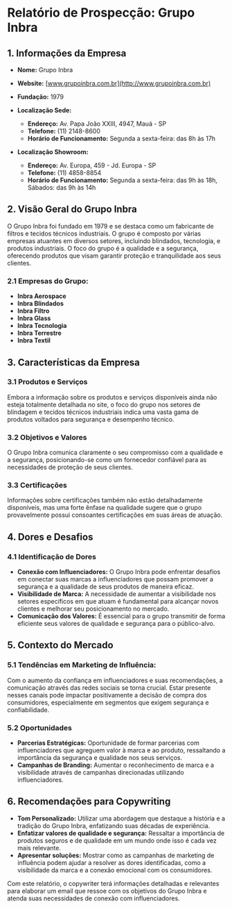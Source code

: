 # Relatório de Prospecção: Grupo Inbra

## 1. Informações da Empresa

- **Nome:** Grupo Inbra
- **Website:** [www.grupoinbra.com.br](http://www.grupoinbra.com.br)
- **Fundação:** 1979
- **Localização Sede:** 
  - **Endereço:** Av. Papa João XXIII, 4947, Mauá - SP
  - **Telefone:** (11) 2148-8600
  - **Horário de Funcionamento:** Segunda a sexta-feira: das 8h às 17h

- **Localização Showroom:** 
  - **Endereço:** Av. Europa, 459 - Jd. Europa - SP
  - **Telefone:** (11) 4858-8854
  - **Horário de Funcionamento:** Segunda a sexta-feira: das 9h às 18h, Sábados: das 9h às 14h

## 2. Visão Geral do Grupo Inbra

O Grupo Inbra foi fundado em 1979 e se destaca como um fabricante de filtros e tecidos técnicos industriais. O grupo é composto por várias empresas atuantes em diversos setores, incluindo blindados, tecnologia, e produtos industriais. O foco do grupo é a qualidade e a segurança, oferecendo produtos que visam garantir proteção e tranquilidade aos seus clientes.

### 2.1 Empresas do Grupo:
- **Inbra Aerospace**
- **Inbra Blindados**
- **Inbra Filtro**
- **Inbra Glass**
- **Inbra Tecnologia**
- **Inbra Terrestre**
- **Inbra Textil**

## 3. Características da Empresa

### 3.1 Produtos e Serviços
Embora a informação sobre os produtos e serviços disponíveis ainda não esteja totalmente detalhada no site, o foco do grupo nos setores de blindagem e tecidos técnicos industriais indica uma vasta gama de produtos voltados para segurança e desempenho técnico. 

### 3.2 Objetivos e Valores
O Grupo Inbra comunica claramente o seu compromisso com a qualidade e a segurança, posicionando-se como um fornecedor confiável para as necessidades de proteção de seus clientes.

### 3.3 Certificações
Informações sobre certificações também não estão detalhadamente disponíveis, mas uma forte ênfase na qualidade sugere que o grupo provavelmente possui consoantes certificações em suas áreas de atuação.

## 4. Dores e Desafios

### 4.1 Identificação de Dores
- **Conexão com Influenciadores:** O Grupo Inbra pode enfrentar desafios em conectar suas marcas a influenciadores que possam promover a segurança e a qualidade de seus produtos de maneira eficaz.
- **Visibilidade de Marca:** A necessidade de aumentar a visibilidade nos setores específicos em que atuam é fundamental para alcançar novos clientes e melhorar seu posicionamento no mercado.
- **Comunicação dos Valores:** É essencial para o grupo transmitir de forma eficiente seus valores de qualidade e segurança para o público-alvo.

## 5. Contexto do Mercado

### 5.1 Tendências em Marketing de Influência:
Com o aumento da confiança em influenciadores e suas recomendações, a comunicação através das redes sociais se torna crucial. Estar presente nesses canais pode impactar positivamente a decisão de compra dos consumidores, especialmente em segmentos que exigem segurança e confiabilidade.

### 5.2 Oportunidades
- **Parcerias Estratégicas:** Oportunidade de formar parcerias com influenciadores que agreguem valor à marca e ao produto, ressaltando a importância da segurança e qualidade nos seus serviços.
- **Campanhas de Branding:** Aumentar o reconhecimento de marca e a visibilidade através de campanhas direcionadas utilizando influenciadores.

## 6. Recomendações para Copywriting

- **Tom Personalizado:** Utilizar uma abordagem que destaque a história e a tradição do Grupo Inbra, enfatizando suas décadas de experiência.
- **Enfatizar valores de qualidade e segurança:** Ressaltar a importância de produtos seguros e de qualidade em um mundo onde isso é cada vez mais relevante.
- **Apresentar soluções:** Mostrar como as campanhas de marketing de influência podem ajudar a resolver as dores identificadas, como a visibilidade da marca e a conexão emocional com os consumidores.

Com este relatório, o copywriter terá informações detalhadas e relevantes para elaborar um email que ressoe com os objetivos do Grupo Inbra e atenda suas necessidades de conexão com influenciadores.